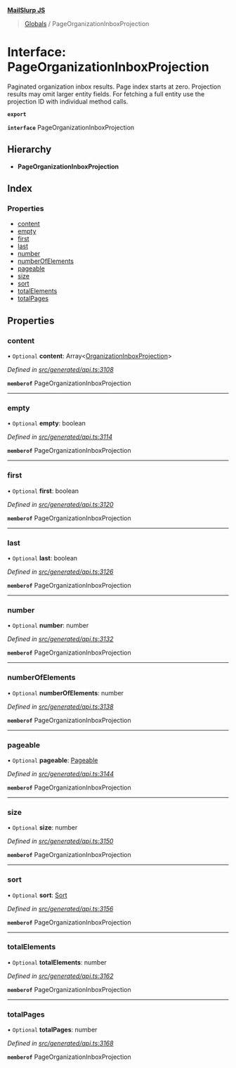 **[MailSlurp JS](../README.md)**

> [Globals](../README.md) / PageOrganizationInboxProjection

# Interface: PageOrganizationInboxProjection

Paginated organization inbox results. Page index starts at zero. Projection results may omit larger entity fields. For fetching a full entity use the projection ID with individual method calls.

**`export`** 

**`interface`** PageOrganizationInboxProjection

## Hierarchy

* **PageOrganizationInboxProjection**

## Index

### Properties

* [content](pageorganizationinboxprojection.md#content)
* [empty](pageorganizationinboxprojection.md#empty)
* [first](pageorganizationinboxprojection.md#first)
* [last](pageorganizationinboxprojection.md#last)
* [number](pageorganizationinboxprojection.md#number)
* [numberOfElements](pageorganizationinboxprojection.md#numberofelements)
* [pageable](pageorganizationinboxprojection.md#pageable)
* [size](pageorganizationinboxprojection.md#size)
* [sort](pageorganizationinboxprojection.md#sort)
* [totalElements](pageorganizationinboxprojection.md#totalelements)
* [totalPages](pageorganizationinboxprojection.md#totalpages)

## Properties

### content

• `Optional` **content**: Array\<[OrganizationInboxProjection](organizationinboxprojection.md)>

*Defined in [src/generated/api.ts:3108](https://github.com/mailslurp/mailslurp-client/blob/c83a162/src/generated/api.ts#L3108)*

**`memberof`** PageOrganizationInboxProjection

___

### empty

• `Optional` **empty**: boolean

*Defined in [src/generated/api.ts:3114](https://github.com/mailslurp/mailslurp-client/blob/c83a162/src/generated/api.ts#L3114)*

**`memberof`** PageOrganizationInboxProjection

___

### first

• `Optional` **first**: boolean

*Defined in [src/generated/api.ts:3120](https://github.com/mailslurp/mailslurp-client/blob/c83a162/src/generated/api.ts#L3120)*

**`memberof`** PageOrganizationInboxProjection

___

### last

• `Optional` **last**: boolean

*Defined in [src/generated/api.ts:3126](https://github.com/mailslurp/mailslurp-client/blob/c83a162/src/generated/api.ts#L3126)*

**`memberof`** PageOrganizationInboxProjection

___

### number

• `Optional` **number**: number

*Defined in [src/generated/api.ts:3132](https://github.com/mailslurp/mailslurp-client/blob/c83a162/src/generated/api.ts#L3132)*

**`memberof`** PageOrganizationInboxProjection

___

### numberOfElements

• `Optional` **numberOfElements**: number

*Defined in [src/generated/api.ts:3138](https://github.com/mailslurp/mailslurp-client/blob/c83a162/src/generated/api.ts#L3138)*

**`memberof`** PageOrganizationInboxProjection

___

### pageable

• `Optional` **pageable**: [Pageable](pageable.md)

*Defined in [src/generated/api.ts:3144](https://github.com/mailslurp/mailslurp-client/blob/c83a162/src/generated/api.ts#L3144)*

**`memberof`** PageOrganizationInboxProjection

___

### size

• `Optional` **size**: number

*Defined in [src/generated/api.ts:3150](https://github.com/mailslurp/mailslurp-client/blob/c83a162/src/generated/api.ts#L3150)*

**`memberof`** PageOrganizationInboxProjection

___

### sort

• `Optional` **sort**: [Sort](sort.md)

*Defined in [src/generated/api.ts:3156](https://github.com/mailslurp/mailslurp-client/blob/c83a162/src/generated/api.ts#L3156)*

**`memberof`** PageOrganizationInboxProjection

___

### totalElements

• `Optional` **totalElements**: number

*Defined in [src/generated/api.ts:3162](https://github.com/mailslurp/mailslurp-client/blob/c83a162/src/generated/api.ts#L3162)*

**`memberof`** PageOrganizationInboxProjection

___

### totalPages

• `Optional` **totalPages**: number

*Defined in [src/generated/api.ts:3168](https://github.com/mailslurp/mailslurp-client/blob/c83a162/src/generated/api.ts#L3168)*

**`memberof`** PageOrganizationInboxProjection
